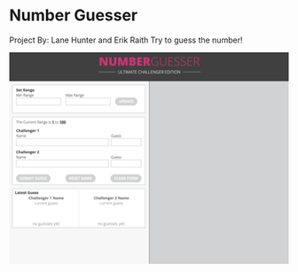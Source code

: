 # Number Guesser
Project By: Lane Hunter and Erik Raith
Try to guess the number!

![Number Guesser Screenshot](https://github.com/jonthanny/number_guesser/blob/master/Screen%20Shot%202019-12-11%20at%204.20.52%20PM.png)
